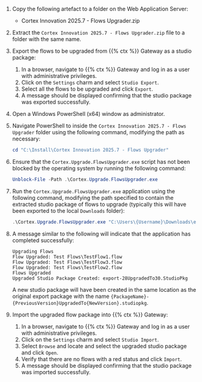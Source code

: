 1. Copy the following artefact to a folder on the Web Application Server:
   * Cortex Innovation 2025.7 - Flows Upgrader.zip
1. Extract the `Cortex Innovation 2025.7 - Flows Upgrader.zip` file to a folder with the same name.
1. Export the flows to be upgraded from {{% ctx %}} Gateway as a studio package:
    1. In a browser, navigate to {{% ctx %}} Gateway and log in as a user with administrative privileges.
    1. Click on the `Settings` charm and select `Studio Export`.
    1. Select all the flows to be upgraded and click `Export`.
    1. A message should be displayed confirming that the studio package was exported successfully.
1. Open a Windows PowerShell (x64) window as administrator.
1. Navigate PowerShell to inside the `Cortex Innovation 2025.7 - Flows Upgrader` folder using the following command, modifying the path as necessary:

    ```powershell
    cd "C:\Install\Cortex Innovation 2025.7 - Flows Upgrader"
    ```

1. Ensure that the `Cortex.Upgrade.FlowsUpgrader.exe` script has not been blocked by the operating system by running the following command:

    ```powershell
    Unblock-File -Path .\Cortex.Upgrade.FlowsUpgrader.exe
    ```

1. Run the `Cortex.Upgrade.FlowsUpgrader.exe` application using the following command, modifying the path specified to contain the extracted studio package of flows to upgrade (typically this will have been exported to the local `Downloads` folder):

    ```powershell
    .\Cortex.Upgrade.FlowsUpgrader.exe "C:\Users\{Username}\Downloads\export.studiopkg"
    ```

1. A message similar to the following will indicate that the application has completed successfully:

    ```text
    Upgrading Flows
    Flow Upgraded: Test Flows\TestFlow1.flow
    Flow Upgraded: Test Flows\TestFlow3.flow
    Flow Upgraded: Test Flows\TestFlow2.flow
    Flows Upgraded
    Upgraded Studio Package Created: export-28UpgradedTo30.StudioPkg
    ```

    A new studio package will have been created in the same location as the original export package with the name `{PackageName}-{PreviousVersion}UpgradedTo{NewVersion}.studiopkg`.
1. Import the upgraded flow package into {{% ctx %}} Gateway:
    1. In a browser, navigate to {{% ctx %}} Gateway and log in as a user with administrative privileges.
    1. Click on the `Settings` charm and select `Studio Import`.
    1. Select `Browse` and locate and select the upgraded studio package and click `Open`.
    1. Verify that there are no flows with a red status and click `Import`.
    1. A message should be displayed confirming that the studio package was imported successfully.
